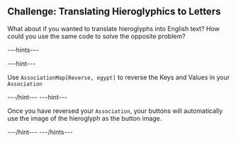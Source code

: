 ## Challenge: Translating Hieroglyphics to Letters

What about if you wanted to translate hieroglyphs into English text? How could you use the same code to solve the opposite problem?

---hints---

---hint---

Use `AssociationMap[Reverse, egypt]` to reverse the Keys and Values in your `Association`

---/hint---
---hint---

Once you have reversed your `Association`, your buttons will automatically use the image of the hieroglyph as the button image.

---/hint---
---/hints---
